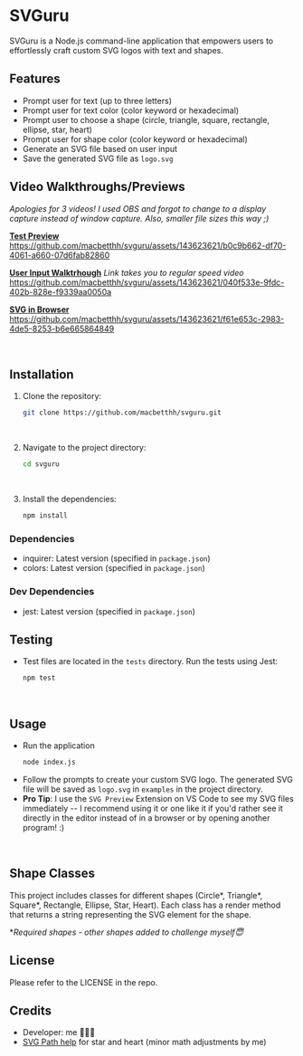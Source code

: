 # SVGuru

SVGuru is a Node.js command-line application that empowers users to effortlessly craft custom SVG logos with text and shapes.


## Features

- Prompt user for text (up to three letters)
- Prompt user for text color (color keyword or hexadecimal)
- Prompt user to choose a shape (circle, triangle, square, rectangle, ellipse, star, heart)
- Prompt user for shape color (color keyword or hexadecimal)
- Generate an SVG file based on user input
- Save the generated SVG file as `logo.svg`


## Video Walkthroughs/Previews
*Apologies for 3 videos! I used OBS and forgot to change to a display capture instead of window capture. Also, smaller file sizes this way ;)*

[**Test Preview**](https://drive.google.com/file/d/1bzjRYbOyvtbBMCi6UM9N0Q1d_9kmVYoO/view?usp=sharing)
https://github.com/macbetthh/svguru/assets/143623621/b0c9b662-df70-4061-a660-07d6fab82860


[**User Input Walktrhough**](https://drive.google.com/file/d/199P_wu3bKgLl8Jw2b6w0Glv84mapdDR7/view?usp=sharing)
*Link takes you to regular speed video*
https://github.com/macbetthh/svguru/assets/143623621/040f533e-9fdc-402b-828e-f9339aa0050a


[**SVG in Browser**](https://drive.google.com/file/d/1o7_T6zbrB3fQuXlkL6I4hQMmKBLdbzjU/view?usp=sharing)
https://github.com/macbetthh/svguru/assets/143623621/f61e653c-2983-4de5-8253-b6e665864849

&nbsp; 

## Installation

1. Clone the repository:
   ```sh
   git clone https://github.com/macbetthh/svguru.git
&nbsp; 

2. Navigate to the project directory:
   ```sh
   cd svguru
&nbsp; 

3. Install the dependencies:
   ```sh
   npm install
### Dependencies

- inquirer: Latest version (specified in `package.json`)
- colors: Latest version (specified in `package.json`)

### Dev Dependencies

- jest: Latest version (specified in `package.json`)
&nbsp; 

## Testing

- Test files are located in the `tests` directory. Run the tests using Jest: 
    ```sh
    npm test
&nbsp; 

## Usage

- Run the application 
   ```sh 
   node index.js
- Follow the prompts to create your custom SVG logo. The generated SVG file will be saved as `logo.svg` in `examples` in the project directory.
&nbsp; 
- **Pro Tip**: I use the `SVG Preview` Extension on VS Code to see my SVG files immediately -- I recommend using it or one like it if you'd rather see it directly in the editor instead of in a browser or by opening another program! :)


&nbsp; 

## Shape Classes
This project includes classes for different shapes (Circle*, Triangle*, Square*, Rectangle, Ellipse, Star, Heart). 
Each class has a render method that returns a string representing the SVG element for the shape.

**Required shapes - other shapes added to challenge myself😇*
&nbsp; 

## License
Please refer to the LICENSE in the repo.
&nbsp; 
## Credits

- Developer: me 💁🏼‍♀️
- [SVG Path help](https://svg-path.com/) for star and heart (minor math adjustments by me)
